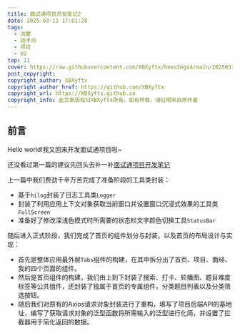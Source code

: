 ```yaml
---
title: 面试通项目开发笔记2
date: 2025-03-11 17:01:28
tags:
  - 鸿蒙
  - 技术向
  - 项目
  - V2
top: 11
cover: https://raw.githubusercontent.com/XBXyftx/hexoImgs4/main/202503111700917.png
post_copyright:
copyright_author: XBXyftx
copyright_author_href: https://github.com/XBXyftx
copyright_url: https://XBXyftx.github.io
copyright_info: 此文章版权归XBXyftx所有，如有转载，请註明来自原作者
---
```


## 前言

Hello world!我又回来开发面试通项目啦~

还没看过第一篇的建议先回头去补一补[面试通项目开发笔记](https://xbxyftx.github.io/2025/02/27/MianShiTong/)

上一篇中我们费劲千辛万苦完成了准备阶段的工具类封装：

* 基于`hilog`封装了日志工具类`Logger`
* 封装了利用应用上下文对象获取当前窗口并设置窗口沉浸式效果的工具类`FullScreen`
* 准备好了修改深浅色模式时所需要的状态栏文字颜色切换工具`StatusBar`

随后进入正式阶段，我们完成了首页的组件划分与封装，以及首页的布局设计与实现：

* 首先是整体应用最外层`Tabs`组件的构建，在其中拆分出了首页、项目、面经、我的四个页面的组件。
* 然后是首页组件的构建，我们由上到下封装了搜索、打卡、轮播图、题目难度标签等公共组件，还封装了独属于首页的专属组件，分类题目列表以及分类筛选按钮。
* 随后我们对原有的Axios请求对象封装进行了重构，填写了项目后端API的基地址，编写了获取请求对象的泛型函数将所需输入的泛型进行化简，并设置了拦截器用于简化返回的数据。
